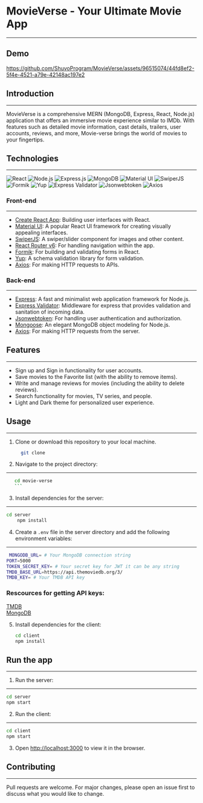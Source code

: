 # MovieVerse - Your Ultimate Movie App

---

## Demo


https://github.com/ShuvoProgram/MovieVerse/assets/96515074/44fd8ef2-5f4e-4521-a79e-42148ac197e2




## Introduction

---

MovieVerse is a comprehensive MERN (MongoDB, Express, React, Node.js) application that offers an immersive movie experience similar to IMDb. With features such as detailed movie information, cast details, trailers, user accounts, reviews, and more, Movie-verse brings the world of movies to your fingertips.

## Technologies

---

![React](https://img.shields.io/badge/-React-61DAFB?style=flat-square&logo=react&logoColor=white)
![Node.js](https://img.shields.io/badge/-Node.js-339933?style=flat-square&logo=node.js&logoColor=white)
![Express.js](https://img.shields.io/badge/-Express.js-000000?style=flat-square&logo=express&logoColor=white)
![MongoDB](https://img.shields.io/badge/-MongoDB-47A248?style=flat-square&logo=mongodb&logoColor=white)
![Material UI](https://img.shields.io/badge/-Material_UI-0081CB?style=flat-square&logo=material-ui&logoColor=white)
![SwiperJS](https://img.shields.io/badge/-SwiperJS-6332F6?style=flat-square&logo=swiper&logoColor=white)
![Formik](https://img.shields.io/badge/-Formik-61DAFB?style=flat-square&logo=formik&logoColor=white)
![Yup](https://img.shields.io/badge/-Yup-FF4081?style=flat-square&logo=yup&logoColor=white)
![Express Validator](https://img.shields.io/badge/-Express_Validator-00CECB?style=flat-square&logo=express&logoColor=white)
![Jsonwebtoken](https://img.shields.io/badge/-Jsonwebtoken-000000?style=flat-square&logo=jsonwebtokens&logoColor=white)
![Axios](https://img.shields.io/badge/-Axios-007ACC?style=flat-square&logo=axios&logoColor=white)

### Front-end

---

- [Create React App](https://create-react-app.dev/): Building user interfaces with React.
- [Material UI](https://mui.com/): A popular React UI framework for creating visually appealing interfaces.
- [SwiperJS](https://swiperjs.com/): A swiper/slider component for images and other content.
- [React Router v6](https://reactrouter.com/): For handling navigation within the app.
- [Formik](https://formik.org/): For building and validating forms in React.
- [Yup](https://github.com/jquense/yup): A schema validation library for form validation.
- [Axios](https://axios-http.com/): For making HTTP requests to APIs.

### Back-end

---

- [Express](https://expressjs.com/): A fast and minimalist web application framework for Node.js.
- [Express Validator](https://express-validator.github.io/): Middleware for express that provides validation and sanitation of incoming data.
- [Jsonwebtoken](https://www.npmjs.com/package/jsonwebtoken): For handling user authentication and authorization.
- [Mongoose](https://mongoosejs.com/): An elegant MongoDB object modeling for Node.js.
- [Axios](https://axios-http.com/): For making HTTP requests from the server.

## Features

---

- Sign up and Sign in functionality for user accounts.
- Save movies to the Favorite list (with the ability to remove items).
- Write and manage reviews for movies (including the ability to delete reviews).
- Search functionality for movies, TV series, and people.
- Light and Dark theme for personalized user experience.

## Usage

---

1. Clone or download this repository to your local machine.

   ```bash
     git clone
   ```

2. Navigate to the project directory:

---

````bash
   cd movie-verse
   ```
````

3. Install dependencies for the server:

---

```bash
cd server
    npm install
```

4. Create a `.env` file in the server directory and add the following environment variables:

---

```bash
 MONGODB_URL= # Your MongoDB connection string
PORT=5000
TOKEN_SECRET_KEY= # Your secret key for JWT it can be any string
TMDB_BASE_URL=https://api.themoviedb.org/3/
TMDB_KEY= # Your TMDB API key

```

### Rescources for getting API keys:

[TMDB](https://www.themoviedb.org/documentation/api)<br>
[MongoDB](https://docs.mongodb.com/guides/server/drivers/)

5. Install dependencies for the client:
   ```bash
   cd client
   npm install
   ```

## Run the app

---

1.  Run the server:

---

```bash
cd server
npm start
```

2.  Run the client:

---

```bash
cd client
npm start
```

3.  Open [http://localhost:3000](http://localhost:3000) to view it in the browser.

## Contributing

---

Pull requests are welcome. For major changes, please open an issue first to discuss what you would like to change.
